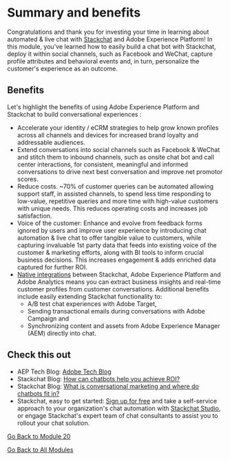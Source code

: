 # Summary and benefits

Congratulations and thank you for investing your time in learning about automated & live chat with [Stackchat](https://stackchat.com/enterprise) and Adobe Experience Platform! 
In this module, you've learned how to easily build a chat bot with Stackchat, deploy it within social channels, such as Facebook and WeChat, capture profile attributes and behavioral events and, in turn, personalize the customer's experience as an outcome.

## Benefits

Let's highlight the benefits of using Adobe Experience Platform and Stackchat to build conversational experiences :

- Accelerate your identity / eCRM strategies to help grow known profiles across all channels and devices for increased brand loyalty and addressable audiences.
- Extend conversations into social channels such as Facebook & WeChat and stitch them to inbound channels, such as onsite chat bot and call center interactions, for consistent, meaningful and informed conversations to drive next best conversation and improve net promotor scores.
- Reduce costs. ~70% of customer queries can be automated allowing support staff, in assisted channels, to spend less time responding to low-value, repetitive queries and more time with high-value customers with unique needs. This reduces operating costs and increases job satisfaction.
- Voice of the customer: Enhance and evolve from feedback forms ignored by users and improve user experience by introducing chat automation & live chat to offer tangible value to customers, while capturing invaluable 1st party data that feeds into existing voice of the customer & marketing efforts, along with BI tools to inform crucial business decisions. This increases engagement & adds enriched data captured for further ROI.
- [Native integrations](https://docs.stackchat.com/Integrations/Cloud-Configurations/Overview.html) between Stackchat, Adobe Experience Platform and Adobe Analytics means you can extract business insights and real-time customer profiles from customer conversations. Additional benefits include easily extending Stackchat functionality to:
  - A/B test chat experiences with Adobe Target, 
  - Sending transactional emails during conversations with Adobe Campaign and
  - Synchronizing content and assets from Adobe Experience Manager (AEM) directly into chat.

## Check this out

- AEP Tech Blog: [Adobe Tech Blog](https://medium.com/adobetech)
- Stackchat Blog: [How can chatbots help you achieve ROI?](https://stackchat.com/blog/how-can-chatbots-help-you-achieve-roi)
- Stackchat Blog: [What is conversational marketing and where do chatbots fit in?](https://stackchat.com/blog/what-is-conversational-marketing-and-where-do-chatbots-fit-in)
- Stackchat, easy to get started:
[Sign up for free](https://app.stackchat.com/account/register) and take a self-service approach to your organization's chat automation with [Stackchat Studio](https://stackchat.com/bot-builder), or engage Stackchat's expert team of chat consultants to assist you to rollout your chat solution.

[Go Back to Module 20](./ai-driven-chat-apps-stackchat.md)

[Go Back to All Modules](./../../overview.md)
